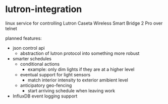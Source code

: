 # lutron-integration
linux service for controlling Lutron Caseta Wireless Smart Bridge 2 Pro over telnet

planned features:
* json control api
  * abstraction of lutron protocol into something more robust
* smarter schedules
  * conditional actions
    * example: only dim lights if they are at a higher level
  * eventual support for light sensors
    * match interior intensity to exterior amibient level
  * anticipatory geo-fencing
    * start arriving schedule when leaving work
* InfluxDB event logging support
